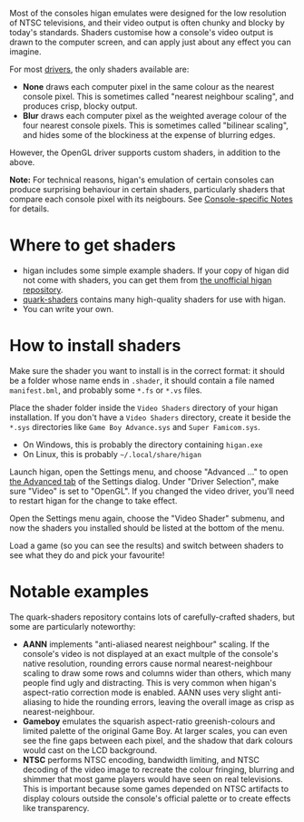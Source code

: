 Most of the consoles higan emulates
were designed for the low resolution of NTSC televisions,
and their video output is often chunky and blocky
by today's standards.
Shaders customise how a console's video output
is drawn to the computer screen,
and can apply just about any effect you can imagine.

For most [drivers](drivers.md),
the only shaders available are:

  - **None** draws each computer pixel
    in the same colour as the nearest console pixel.
    This is sometimes called "nearest neighbour scaling",
    and produces crisp, blocky output.
  - **Blur** draws each computer pixel
    as the weighted average colour
    of the four nearest console pixels.
    This is sometimes called "bilinear scaling",
    and hides some of the blockiness
    at the expense of blurring edges.

However,
the OpenGL driver supports custom shaders,
in addition to the above.

**Note:**
For technical reasons,
higan's emulation of certain consoles
can produce surprising behaviour
in certain shaders,
particularly shaders that compare each console pixel
with its neigbours.
See [Console-specific Notes](../notes.md) for details.

# Where to get shaders

  - higan includes some simple example shaders.
    If your copy of higan did not come with shaders,
    you can get them from
    [the unofficial higan repository](https://gitlab.com/higan/higan/tree/master/shaders).
  - [quark-shaders](https://github.com/hizzlekizzle/quark-shaders)
    contains many high-quality shaders for use with higan.
  - You can write your own.

# How to install shaders

Make sure the shader you want to install
is in the correct format:
it should be a folder whose name ends in `.shader`,
it should contain a file named `manifest.bml`,
and probably some `*.fs` or `*.vs` files.

Place the shader folder inside
the `Video Shaders` directory
of your higan installation.
If you don't have a `Video Shaders` directory,
create it beside the `*.sys` directories
like `Game Boy Advance.sys` and `Super Famicom.sys`.

  - On Windows,
    this is probably the directory containing `higan.exe`
  - On Linux,
    this is probably `~/.local/share/higan`

Launch higan,
open the Settings menu,
and choose "Advanced ..."
to open [the Advanced tab](../interface/higan-config.md#advanced)
of the Settings dialog.
Under "Driver Selection",
make sure "Video" is set to "OpenGL".
If you changed the video driver,
you'll need to restart higan
for the change to take effect.

Open the Settings menu again,
choose the "Video Shader" submenu,
and now the shaders you installed
should be listed at the bottom of the menu.

Load a game
(so you can see the results)
and switch between shaders
to see what they do
and pick your favourite!

# Notable examples

The quark-shaders repository
contains lots of carefully-crafted shaders,
but some are particularly noteworthy:

  - **AANN** implements "anti-aliased nearest neighbour" scaling.
    If the console's video is not displayed
    at an exact multple of the console's native resolution,
    rounding errors cause normal nearest-neighbour scaling
    to draw some rows and columns wider than others,
    which many people find ugly and distracting.
    This is very common when
    higan's aspect-ratio correction mode
    is enabled.
    AANN uses very slight anti-aliasing
    to hide the rounding errors,
    leaving the overall image as crisp as nearest-neighbour.
  - **Gameboy** emulates the squarish aspect-ratio
    greenish-colours
    and limited palette
    of the original Game Boy.
    At larger scales,
    you can even see the fine gaps between each pixel,
    and the shadow that dark colours would cast
    on the LCD background.
  - **NTSC** performs NTSC encoding,
    bandwidth limiting,
    and NTSC decoding of the video image to recreate
    the colour fringing,
    blurring
    and shimmer
    that most game players would have seen
    on real televisions.
    This is important because
    some games depended on NTSC artifacts
    to display colours outside the console's official palette
    or to create effects like transparency.